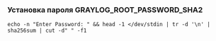 ### Установка пароля GRAYLOG_ROOT_PASSWORD_SHA2

`echo -n "Enter Password: " && head -1 </dev/stdin | tr -d '\n' | sha256sum | cut -d" " -f1`
